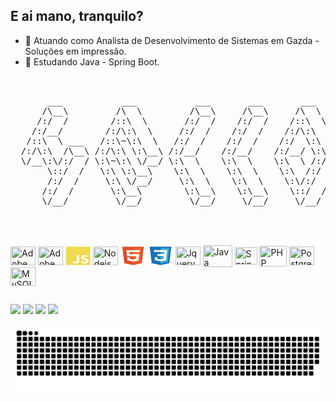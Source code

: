 ## E ai mano, tranquilo?

- 🔭 Atuando como Analista de Desenvolvimento de Sistemas em Gazda - Soluções em impressão.
- 💬 Estudando Java - Spring Boot.
  
<pre>
   <div align="center">
       ___           ___           ___       ___       ___       
      /\__\         /\  \         /\__\     /\__\     /\  \      
     /:/  /        /::\  \       /:/  /    /:/  /    /::\  \     
    /:/__/        /:/\:\  \     /:/  /    /:/  /    /:/\:\  \    
   /::\  \ ___   /::\~\:\  \   /:/  /    /:/  /    /:/  \:\  \   
  /:/\:\  /\__\ /:/\:\ \:\__\ /:/__/    /:/__/    /:/__/ \:\__\  
  \/__\:\/:/  / \:\~\:\ \/__/ \:\  \    \:\  \    \:\  \ /:/  /  
       \::/  /   \:\ \:\__\    \:\  \    \:\  \    \:\  /:/  /   
       /:/  /     \:\ \/__/     \:\  \    \:\  \    \:\/:/  /    
      /:/  /       \:\__\        \:\__\    \:\__\    \::/  /     
      \/__/         \/__/         \/__/     \/__/     \/__/      
  </div>
</pre>
        
<div style="display: inline_block"><br>
  <img align="center" title="Adobe Illustrator" height="30" width="40" src="https://cdn.jsdelivr.net/gh/devicons/devicon/icons/illustrator/illustrator-line.svg" >
  <img align="center" title="Adobe Photoshop" height="30" width="40" src="https://cdn.jsdelivr.net/gh/devicons/devicon/icons/photoshop/photoshop-line.svg" >
  <img align="center" title="JavaScript" height="30" width="40" src="https://raw.githubusercontent.com/devicons/devicon/master/icons/javascript/javascript-plain.svg">
  <img align="center" title="Nodejs" height="30" width="40" src="https://cdn.jsdelivr.net/gh/devicons/devicon/icons/nodejs/nodejs-original.svg">
  <img align="center" title="HTML5" height="30" width="40" src="https://raw.githubusercontent.com/devicons/devicon/master/icons/html5/html5-original.svg">
  <img align="center" title="CSS3" height="30" width="40" src="https://raw.githubusercontent.com/devicons/devicon/master/icons/css3/css3-original.svg">
  <img align="center" title="Jquery" height="30" width="40" src="https://cdn.jsdelivr.net/gh/devicons/devicon/icons/jquery/jquery-original.svg">
  <img align="center" title="Java" height="35" width="47" src="https://cdn.jsdelivr.net/gh/devicons/devicon/icons/java/java-original.svg">
  <img align="center" title="Spring Boot" height="28" width="36" src="https://cdn.jsdelivr.net/gh/devicons/devicon/icons/spring/spring-original.svg">
  <img align="center" title="PHP" height="33" width="44" src="https://cdn.jsdelivr.net/gh/devicons/devicon/icons/php/php-plain.svg">
  <img align="center" title="PostgreSQL" height="30" width="40" src="https://cdn.jsdelivr.net/gh/devicons/devicon/icons/postgresql/postgresql-plain.svg">
  <img align="center" title="MySQL" height="30" width="40" src="https://cdn.jsdelivr.net/gh/devicons/devicon/icons/mysql/mysql-original.svg">
</div>
  
  ##
 
<div> 
  <a href="https://www.linkedin.com/in/daniel-rodrigues-de-vargas-81aabb224/" target="_blank"><img src="https://img.shields.io/badge/-LinkedIn-%230077B5?style=for-the-badge&logo=linkedin&logoColor=white" target="_blank"></a> 
  <a href="https://api.whatsapp.com/send?phone=5554991290697" target="_blank"><img src="https://img.shields.io/badge/WhatsApp-25D366?style=for-the-badge&logo=whatsapp&logoColor=white" target="_blank"></a>
  <a href="https://www.instagram.com/daniel_rodrigss/" target="_blank"><img src="https://img.shields.io/badge/-Instagram-%23E4405F?style=for-the-badge&logo=instagram&logoColor=white" target="_blank"></a>
  <a href = "mailto:daniel.vargas@gazda.com.br"><img src="https://img.shields.io/badge/-Gmail-%23333?style=for-the-badge&logo=gmail&logoColor=white" target="_blank"></a>
 
  ![Snake animation](https://github.com/dan1el074/dan1el074/blob/main/github-contribution-grid-snake.svg)
</div>
